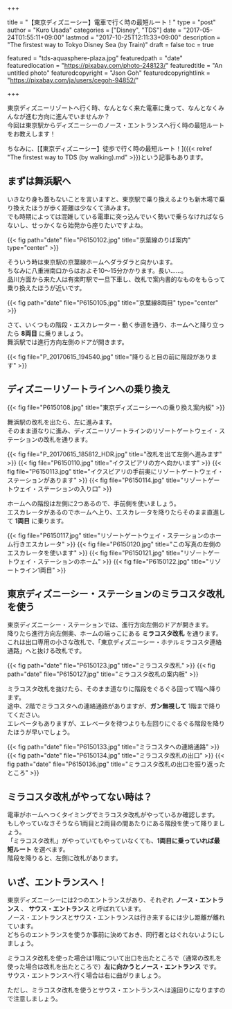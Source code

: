 +++

title       = "【東京ディズニーシー】電車で行く時の最短ルート！"
type        = "post"
author      = "Kuro Usada"
categories  = ["Disney", "TDS"]
date        = "2017-05-24T01:55:11+09:00"
lastmod     = "2017-10-25T12:11:33+09:00"
description = "The firstest way to Tokyo Disney Sea (by Train)"
draft       = false
toc         = true

featured              = "tds-aquasphere-plaza.jpg"
featuredpath          = "date"
featuredlocation      = "https://pixabay.com/photo-248123/"
featuredtitle         = "An untitled photo"
featuredcopyright     = "Json Goh"
featuredcopyrightlink = "https://pixabay.com/ja/users/cegoh-94852/"

+++

東京ディズニーリゾートへ行く時、なんとなく来た電車に乗って、なんとなくみんなが進む方向に進んでいませんか？<br>
今回は東京駅からディズニーシーのノース・エントランスへ行く時の最短ルートをお教えします！<br>

<!--more-->

ちなみに、[【東京ディズニーシー】徒歩で行く時の最短ルート！]({{< relref "The firstest way to TDS (by walking).md" >}})という記事もあります。

## まずは舞浜駅へ

いきなり身も蓋もないことを言いますと、東京駅で乗り換えるよりも新木場で乗り換えたほうが歩く距離は少なくて済みます。<br>
でも時期によっては混雑している電車に突っ込んでいく勢いで乗らなければならないし、せっかくなら始発から座りたいですよね。<br>

{{< fig path="date" file="P6150102.jpg" title="京葉線のりば案内" type="center" >}}

そういう時は東京駅の京葉線ホームへダラダラと向かいます。<br>
ちなみに八重洲南口からはおよそ10〜15分かかります。長い……。<br>
品川方面から来た人は有楽町駅で一旦下車し、改札で案内書的なものをもらって乗り換えたほうが近いです。<br>

{{< fig path="date" file="P6150105.jpg" title="京葉線8両目" type="center" >}}

さて、いくつもの階段・エスカレーター・動く歩道を通り、ホームへと降り立ったら **8両目** に乗りましょう。<br>
舞浜駅では進行方向左側のドアが開きます。<br>

{{< fig file="P_20170615_194540.jpg" title="降りると目の前に階段があります" >}}

## ディズニーリゾートラインへの乗り換え

{{< fig file="P6150108.jpg" title="東京ディズニーシーへの乗り換え案内板" >}}

舞浜駅の改札を出たら、左に進みます。<br>
そのまま道なりに進み、ディズニーリゾートラインのリゾートゲートウェイ・ステーションの改札を通ります。<br>

{{< fig file="P_20170615_185812_HDR.jpg" title="改札を出て左側へ進みます" >}}
{{< fig file="P6150110.jpg" title="イクスピアリの方へ向かいます" >}}
{{< fig file="P6150113.jpg" title="イクスピアリの手前奥にリゾートゲートウェイ・ステーションがあります" >}}
{{< fig file="P6150114.jpg" title="リゾートゲートウェイ・ステーションの入り口" >}}

ホームへの階段は左側に2つあるので、手前側を使いましょう。<br>
エスカレータがあるのでホームへ上り、エスカレータを降りたらそのまま直進して **1両目** に乗ります。<br>

{{< fig file="P6150117.jpg" title="リゾートゲートウェイ・ステーションのホーム行きエスカレータ" >}}
{{< fig file="P6150120.jpg" title="この写真の左側のエスカレータを使います" >}}
{{< fig file="P6150121.jpg" title="リゾートゲートウェイ・ステーションのホーム" >}}
{{< fig file="P6150122.jpg" title="リゾートライン1両目" >}}

## 東京ディズニーシー・ステーションのミラコスタ改札を使う

東京ディズニーシー・ステーションでは、進行方向左側のドアが開きます。<br>
降りたら進行方向左側奥、ホームの端っこにある **ミラコスタ改札** を通ります。<br>
これは出口専用の小さな改札で、「東京ディズニーシー・ホテルミラコスタ連絡通路」へと抜ける改札です。<br>

{{< fig path="date" file="P6150123.jpg" title="ミラコスタ改札" >}}
{{< fig path="date" file="P6150127.jpg" title="ミラコスタ改札の案内板" >}}

ミラコスタ改札を抜けたら、そのまま道なりに階段をぐるぐる回って1階へ降ります。<br>
途中、2階でミラコスタへの連絡通路がありますが、**ガン無視して** 1階まで降りてください。<br>
エレベータもありますが、エレベータを待つよりも左回りにぐるぐる階段を降りたほうが早いでしょう。<br>

{{< fig path="date" file="P6150133.jpg" title="ミラコスタへの連絡通路" >}}
{{< fig path="date" file="P6150134.jpg" title="ミラコスタ改札の出口" >}}
{{< fig path="date" file="P6150136.jpg" title="ミラコスタ改札の出口を振り返ったところ" >}}

## ミラコスタ改札がやってない時は？

電車がホームへつくタイミングでミラコスタ改札がやっているか確認します。<br>
もしやっていなさそうなら1両目と2両目の間あたりにある階段を使って降りましょう。<br>
「ミラコスタ改札」がやっていてもやっていなくても、**1両目に乗っていれば最短ルート** を選べます。<br>
階段を降りると、左側に改札があります。<br>

## いざ、エントランスへ！

東京ディズニーシーには2つのエントランスがあり、それぞれ **ノース・エントランス** 、 **サウス・エントランス** と呼ばれています。<br>
ノース・エントランスとサウス・エントランスは行き来するには少し距離が離れています。<br>
どちらのエントランスを使うか事前に決めておき、同行者とはぐれないようにしましょう。<br>

ミラコスタ改札を使った場合は1階について出口を出たところで（通常の改札を使った場合は改札を出たところで）**左に向かうとノース・エントランス** です。<br>
サウス・エントランスへ行く場合は右に曲がりましょう。<br>

ただし、ミラコスタ改札を使うとサウス・エントランスへは遠回りになりますので注意しましょう。<br>


